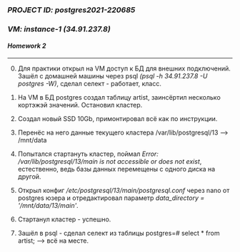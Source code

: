 ### *PROJECT ID: postgres2021-220685*
### *VM: instance-1 (34.91.237.8)*
#### *Homework 2*
---

0. Для практики открыл на VM доступ к БД для внешних подключений. Зашёл с домашней машины через psql *(psql -h 34.91.237.8 -U postgres -W)*, сделал селект - работает, класс.

1. На VM в БД postgres создал таблицу artist, заинсёртил несколько кортэжэй значений. Остановил кластер.

2. Создал новый SSD 10Gb, примонтировал всё как по инструкции.

3. Перенёс на него данные текущего кластера /var/lib/postgresql/13 --> /mnt/data

4. Попытался стартануть кластер, поймал *Error: /var/lib/postgresql/13/main is not accessible or does not exist*, естественно, ведь базы данных перемещены с одного диска на другой.

5. Открыл конфиг */etc/postgresql/13/main/postgresql.conf* через nano от postgres юзера и отредактировал параметр *data_directory = '/mnt/data/13/main'*.

6. Стартанул кластер - успешно.

7. Зашёл в psql - сделал селект из таблицы postgres=# select * from artist; --> всё на месте.